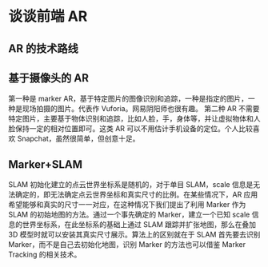 # 谈谈前端 AR

## AR 的技术路线

## 基于摄像头的 AR

第一种是 marker AR，基于特定图片的图像识别和追踪，一种是指定的图片，一种是现场拍摄的图片。代表作 Vuforia。网易阴阳师也很有趣。
第二种 AR 不需要特定图片，主要基于物体识别和追踪，比如人脸，手，身体等，并让虚拟物体和人脸保持一定的相对位置即可。这类 AR 可以不用估计手机设备的定位。个人比较喜欢 Snapchat，虽然很简单，但创意十足。

## Marker+SLAM

SLAM 初始化建立的点云世界坐标系是随机的，对于单目 SLAM，scale 信息是无法确定的，即无法确定点云世界坐标和真实尺寸的比例。在某些情况下，AR 应用希望能够和真实的尺寸一一对应，在这种情况下我们提出了利用 Marker 作为 SLAM 的初始地图的方法。通过一个事先确定的 Marker，建立一个已知 scale 信息的世界坐标系，在此坐标系的基础上通过 SLAM 跟踪并扩张地图，那么在叠加 3D 模型时就可以安装其真实尺寸展示。算法上的区别就在于 SLAM 首先要去识别 Marker，而不是自己去初始化地图，识别 Marker 的方法也可以借鉴 Marker Tracking 的相关技术。
